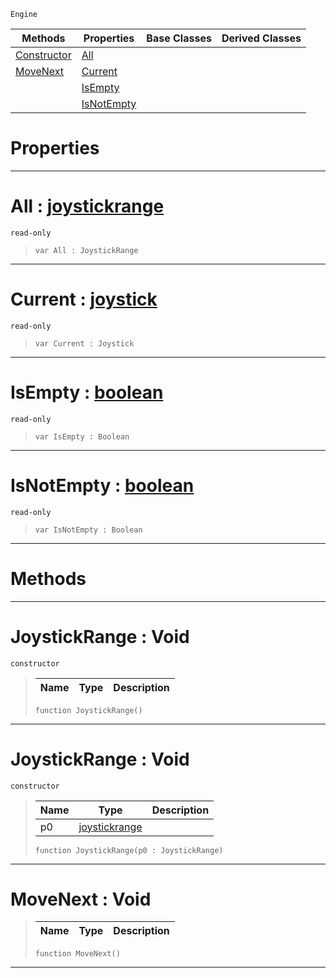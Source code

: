  `Engine`

|Methods|Properties|Base Classes|Derived Classes|
|---|---|---|---|
|[ Constructor](https://github.com/ZilchEngine/ZilchDocs/blob/master/code_reference/class_reference/joystickrange.markdown#joystickrange-void)|[ All](https://github.com/ZilchEngine/ZilchDocs/blob/master/code_reference/class_reference/joystickrange.markdown#all-zilch-engine-document)| | |
|[ MoveNext](https://github.com/ZilchEngine/ZilchDocs/blob/master/code_reference/class_reference/joystickrange.markdown#movenext-void)|[ Current](https://github.com/ZilchEngine/ZilchDocs/blob/master/code_reference/class_reference/joystickrange.markdown#current-zilch-engine-docu)| | |
| |[ IsEmpty](https://github.com/ZilchEngine/ZilchDocs/blob/master/code_reference/class_reference/joystickrange.markdown#isempty-zilch-engine-docu)| | |
| |[ IsNotEmpty](https://github.com/ZilchEngine/ZilchDocs/blob/master/code_reference/class_reference/joystickrange.markdown#isnotempty-zilch-engine-d)| | |


 #  Properties


---  
 #  All : [joystickrange](https://github.com/ZilchEngine/ZilchDocs/blob/master/code_reference/class_reference/joystickrange.markdown)

 `read-only`

> 
> ``` lang=cpp, name=Nada
> var All : JoystickRange


---  
 #  Current : [joystick](https://github.com/ZilchEngine/ZilchDocs/blob/master/code_reference/class_reference/joystick.markdown)

 `read-only`

> 
> ``` lang=cpp, name=Nada
> var Current : Joystick


---  
 #  IsEmpty : [boolean](https://github.com/ZilchEngine/ZilchDocs/blob/master/code_reference/nada_base_types/boolean.markdown)

 `read-only`

> 
> ``` lang=cpp, name=Nada
> var IsEmpty : Boolean


---  
 #  IsNotEmpty : [boolean](https://github.com/ZilchEngine/ZilchDocs/blob/master/code_reference/nada_base_types/boolean.markdown)

 `read-only`

> 
> ``` lang=cpp, name=Nada
> var IsNotEmpty : Boolean


---  
 #  Methods


---  
 #  JoystickRange : Void

 `constructor`

> 
> |Name|Type|Description|
> |---|---|---|
> ``` lang=cpp, name=Nada
> function JoystickRange()
> ``` 


---  
 #  JoystickRange : Void

 `constructor`

> 
> |Name|Type|Description|
> |---|---|---|
> |p0|[joystickrange](https://github.com/ZilchEngine/ZilchDocs/blob/master/code_reference/class_reference/joystickrange.markdown)| |
> ``` lang=cpp, name=Nada
> function JoystickRange(p0 : JoystickRange)
> ``` 


---  
 #  MoveNext : Void

> 
> |Name|Type|Description|
> |---|---|---|
> ``` lang=cpp, name=Nada
> function MoveNext()
> ``` 


---  
 

 